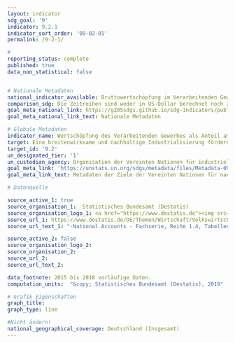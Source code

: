 ```yaml
---
layout: indicator
sdg_goal: '9'
indicator: 9.2.1
indicator_sort_order: '09-02-01'
permalink: /9-2-1/

#
reporting_status: complete
published: true
data_non_statistical: false


# Nationale Metadaten
national_indicator_available: Bruttowertschöpfung im Verarbeitenden Gewerbe im Verhältnis zum BIP <br> Verhältnis der Bruttowertschöpfung im Verarbeitenden Gewerbe an der Bruttowertschöpfung insgesamt <br> Bruttowertschöpfung im Verarbeitenden Gewerbe pro Kopf
comparison_sdg: Die Zeitreihen sind weder in US-Dollar berechnet noch zu konstanten Preisen von 2010 angegeben.
goal_meta_national_link: https://g205sdgs.github.io/sdg-indicators/public/MetaDe/9.2.1.pdf
goal_meta_national_link_text: Nationale Metadaten

# Globale Metadaten
indicator_name: Wertschöpfung des Verarbeitenden Gewerbes als Anteil am BIP und pro Kopf
target: Eine breitenwirksame und nachhaltige Industrialisierung fördern und bis 2030 den Anteil der Industrie an der Beschäftigung und am Bruttoinlandsprodukt entsprechend den nationalen Gegebenheiten erheblich steigern und den Anteil in den am wenigsten entwickelten Ländern verdoppeln
target_id: '9.2'
un_designated_tier: '1'
un_custodian_agency: Organisation der Vereinten Nationen für industrielle Entwicklung (UNIDO)
goal_meta_link: 'https://unstats.un.org/sdgs/metadata/files/Metadata-09-02-01.pdf'
goal_meta_link_text: Metadaten der Ziele der Vereinten Nationen für nachhaltige Entwicklung

# Datenquelle

source_active_1: true
source_organisation_1:  Statistisches Bundesamt (Destatis)
source_organisation_logo_1: <a href="https://www.destatis.de"><img src="https://g205sdgs.github.io/sdg-indicators/public/logos/destatis.png" alt="Logo Destatis" /></a>
source_url_1: https://www.destatis.de/DE/Themen/Wirtschaft/Volkswirtschaftliche-Gesamtrechnungen-Inlandsprodukt/_inhalt.html
source_url_text_1: "-National Accounts - Fachserie, Reihe 1.4, Tabellen 2.1.1, 2.2.1, 2.1.13"

source_active_2: false
source_organisation_logo_2:
source_organisation_2:
source_url_2:
source_url_text_2:

data_footnote: 2015 bis 2018 vorläufige Daten.
computation_units:  "&copy; Statistisches Bundesamt (Destatis), 2019"

# Grafik Eigenschaften
graph_title:
graph_type: line

#Nicht ändern!
national_geographical_coverage: Deutschland (Insgesamt)
---
```


